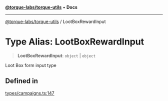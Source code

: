 [**@torque-labs/torque-utils**](../README.md) • **Docs**

***

[@torque-labs/torque-utils](../README.md) / LootBoxRewardInput

# Type Alias: LootBoxRewardInput

> **LootBoxRewardInput**: `object` \| `object`

Loot Box form input type

## Defined in

[types/campaigns.ts:147](https://github.com/torque-labs/torque-utils/blob/a612e615fa21888d00ebb7bf70f9910fab4be80a/types/campaigns.ts#L147)
